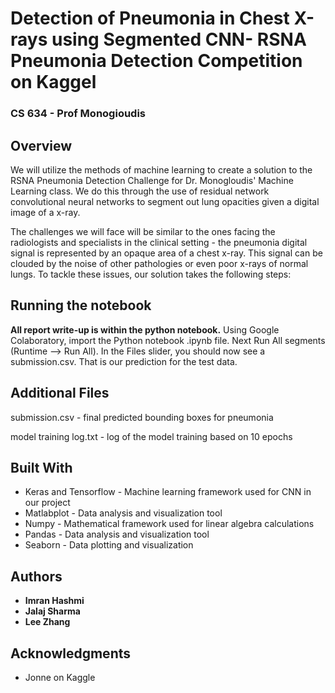 # Detection of Pneumonia in Chest X-rays using Segmented CNN- RSNA Pneumonia Detection Competition on Kaggel
### CS 634 - Prof Monogioudis

## Overview
We will utilize the methods of machine learning to create a solution to the RSNA Pneumonia Detection Challenge for Dr. Monogloudis' Machine Learning class. We do this through the use of residual network convolutional neural networks to segment out lung opacities given a digital image of a x-ray. 

The challenges we will face will be similar to the ones facing the radiologists and specialists in the clinical setting - the pneumonia digital signal is represented by an opaque area of a chest x-ray. This signal can be clouded by the noise of other pathologies or even poor x-rays of normal lungs. To tackle these issues, our solution takes the following steps:
## Running the notebook

**All report write-up is within the python notebook.** Using Google Colaboratory, import the Python notebook .ipynb file. Next Run All segments (Runtime --> Run All). In the Files slider, you should now see a submission.csv. That is our prediction for the test data. 

## Additional Files
submission.csv - final predicted bounding boxes for pneumonia

model training log.txt - log of the model training based on 10 epochs

## Built With

* Keras and Tensorflow - Machine learning framework used for CNN in our project
* Matlabplot - Data analysis and visualization tool
* Numpy - Mathematical framework used for linear algebra calculations
* Pandas - Data analysis and visualization tool
* Seaborn - Data plotting and visualization


## Authors

* **Imran Hashmi**
* **Jalaj Sharma**
* **Lee Zhang**

## Acknowledgments

* Jonne on Kaggle
